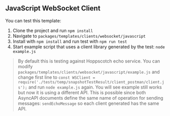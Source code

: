 ## JavaScript WebSocket Client

You can test this template:
1. Clone the project and run `npm install`
2. Navigate to `packages/templates/clients/websocket/javascript`
3. Install with `npm install` and run test with `npm run test`
4. Start example script that uses a client library generated by the test: `node example.js`

> By default this is testing against Hoppscotch echo service. You can modify `packages/templates/clients/websocket/javascript/example.js` and change first line to `const WSClient = require('./tests/temp/snapshotTestResult/client_postman/client.js');` and run `node example.js` again. You will see example still works but now it is using a different API. This is possible since both AsyncAPI documents define the same name of operation for sending messages: `sendEchoMessage` so each client generated has the same API.